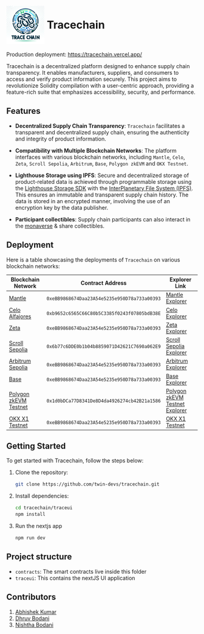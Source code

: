 # <img src="./traceui/public/logo.png" height="100" width="100" style='vertical-align:middle;'> <div style='vertical-align:middle; display:inline;'>Tracechain</div>

Production deployment: https://tracechain.vercel.app/

Tracechain is a decentralized platform designed to enhance supply chain transparency. It enables manufacturers, suppliers, and consumers to access and verify product information securely. This project aims to revolutionize Solidity compilation with a user-centric approach, providing a feature-rich suite that emphasizes accessibility, security, and performance.

## Features

- **Decentralized Supply Chain Transparency**: `Tracechain` facilitates a transparent and decentralized supply chain, ensuring the authenticity and integrity of product information.

- **Compatibility with Multiple Blockchain Networks**: The platform interfaces with various blockchain networks, including `Mantle`, `Celo`, `Zeta`, `Scroll Sepolia`, `Arbitrum`, `Base`, `Polygon zkEVM` and `OKX Testnet`.

- **Lighthouse Storage using IPFS**: Secure and decentralized storage of product-related data is achieved through programmable storage using the [Lighthouse Storage SDK](https://www.lighthouse.storage/) with the [InterPlanetary File System (IPFS)](https://ipfs.tech/). This ensures an immutable and transparent supply chain history. The data is stored in an encrypted manner, involving the use of an encryption key by the data publisher.

- **Participant collectibles**: Supply chain participants can also interact in the [monaverse](https://monaverse.com/) & share collectibles.

## Deployment

Here is a table showcasing the deployments of `Tracechain` on various blockchain networks:

| Blockchain Network                                                | Contract Address                  | Explorer Link                               |
|-------------------------------------------------------------------| --------------------------------- | --------------------------------------------| 
| [Mantle](https://www.mantle.xyz/)                                 | `0xeBB9868674Daa23A54e5235e950D78a733a00393` | [Mantle Explorer](https://explorer.testnet.mantle.xyz/address/0xeBB9868674Daa23A54e5235e950D78a733a00393)        |
| [Celo Alfajores](https://docs.celo.org/network/alfajores)         | `0xb9652c6565C66C80b5C3385f0243f07805bdB38E` | [Celo Explorer](https://explorer.bitquery.io/celo_alfajores/smart_contract/0xb9652c6565C66C80b5C3385f0243f07805bdB38E)          |
| [Zeta](https://www.zetachain.com/)                                | `0xeBB9868674Daa23A54e5235e950D78a733a00393` | [Zeta Explorer](https://explorer.zetachain.com/address/0xeBB9868674Daa23A54e5235e950D78a733a00393)          |
| [Scroll Sepolia](https://scroll.io/)                              | `0x6b77c6DDE0b1b04b8859071D42621C7690a062E9` | [Scroll Sepolia Explorer](https://sepolia.scrollscan.dev/address/0x6b77c6DDE0b1b04b8859071D42621C7690a062E9)|
| [Arbitrum Sepolia](https://arbitrum.io/)                          | `0xeBB9868674Daa23A54e5235e950D78a733a00393` | [Arbitrum Explorer](https://sepolia.arbiscan.io/address/0xeBB9868674Daa23A54e5235e950D78a733a00393)      |
| [Base](https://base.org/)                                         | `0xeBB9868674Daa23A54e5235e950D78a733a00393` | [Base Explorer](https://goerli.basescan.org/address/0xeBB9868674Daa23A54e5235e950D78a733a00393)          |
| [Polygon zkEVM Testnet](https://polygon.technology/polygon-zkevm) | `0x1d0bDCa77D8341De8D4da4926274cb42B21a1586` | [Polygon zkEVM Testnet Explorer](https://testnet-zkevm.polygonscan.com/address/0x1d0bDCa77D8341De8D4da4926274cb42B21a1586)|
| [OKX X1 Testnet](https://www.okx.com/x1)                          | `0xeBB9868674Daa23A54e5235e950D78a733a00393` | [OKX X1 Testnet](https://www.oklink.com/x1-test/address/0xeBB9868674Daa23A54e5235e950D78a733a00393)|


## Getting Started

To get started with Tracechain, follow the steps below:

1. Clone the repository:

   ```bash
   git clone https://github.com/twin-devs/tracechain.git
   ```

2. Install dependencies:

   ```bash
   cd tracechain/traceui
   npm install
   ```

3. Run the nextjs app
   ```bash
   npm run dev
   ```

## Project structure

* `contracts`: The smart contracts live inside this folder
* `traceui`: This contains the nextJS UI application

## Contributors

1. [Abhishek Kumar](https://github.com/twin-devs/tracechain/commits?author=xenowits)
2. [Dhruv Bodani](https://github.com/dB2510)
3. [Nishtha Bodani](https://github.com/nb9960)
